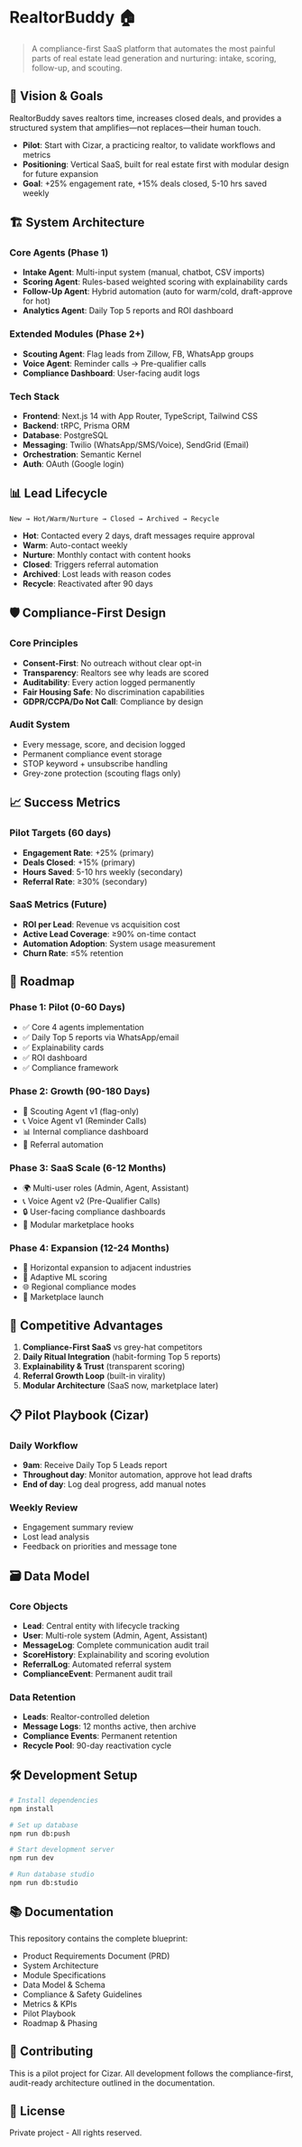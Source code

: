 # RealtorBuddy 🏠

> A compliance-first SaaS platform that automates the most painful parts of real estate lead generation and nurturing: intake, scoring, follow-up, and scouting.

## 🎯 Vision & Goals

RealtorBuddy saves realtors time, increases closed deals, and provides a structured system that amplifies—not replaces—their human touch.

- **Pilot**: Start with Cizar, a practicing realtor, to validate workflows and metrics
- **Positioning**: Vertical SaaS, built for real estate first with modular design for future expansion
- **Goal**: +25% engagement rate, +15% deals closed, 5-10 hrs saved weekly

## 🏗️ System Architecture

### Core Agents (Phase 1)
- **Intake Agent**: Multi-input system (manual, chatbot, CSV imports)
- **Scoring Agent**: Rules-based weighted scoring with explainability cards
- **Follow-Up Agent**: Hybrid automation (auto for warm/cold, draft-approve for hot)
- **Analytics Agent**: Daily Top 5 reports and ROI dashboard

### Extended Modules (Phase 2+)
- **Scouting Agent**: Flag leads from Zillow, FB, WhatsApp groups
- **Voice Agent**: Reminder calls → Pre-qualifier calls
- **Compliance Dashboard**: User-facing audit logs

### Tech Stack
- **Frontend**: Next.js 14 with App Router, TypeScript, Tailwind CSS
- **Backend**: tRPC, Prisma ORM
- **Database**: PostgreSQL
- **Messaging**: Twilio (WhatsApp/SMS/Voice), SendGrid (Email)
- **Orchestration**: Semantic Kernel
- **Auth**: OAuth (Google login)

## 📊 Lead Lifecycle

```
New → Hot/Warm/Nurture → Closed → Archived → Recycle
```

- **Hot**: Contacted every 2 days, draft messages require approval
- **Warm**: Auto-contact weekly
- **Nurture**: Monthly contact with content hooks
- **Closed**: Triggers referral automation
- **Archived**: Lost leads with reason codes
- **Recycle**: Reactivated after 90 days

## 🛡️ Compliance-First Design

### Core Principles
- **Consent-First**: No outreach without clear opt-in
- **Transparency**: Realtors see why leads are scored
- **Auditability**: Every action logged permanently
- **Fair Housing Safe**: No discrimination capabilities
- **GDPR/CCPA/Do Not Call**: Compliance by design

### Audit System
- Every message, score, and decision logged
- Permanent compliance event storage
- STOP keyword + unsubscribe handling
- Grey-zone protection (scouting flags only)

## 📈 Success Metrics

### Pilot Targets (60 days)
- **Engagement Rate**: +25% (primary)
- **Deals Closed**: +15% (primary)
- **Hours Saved**: 5-10 hrs weekly (secondary)
- **Referral Rate**: ≥30% (secondary)

### SaaS Metrics (Future)
- **ROI per Lead**: Revenue vs acquisition cost
- **Active Lead Coverage**: ≥90% on-time contact
- **Automation Adoption**: System usage measurement
- **Churn Rate**: ≤5% retention

## 🚀 Roadmap

### Phase 1: Pilot (0-60 Days)
- ✅ Core 4 agents implementation
- ✅ Daily Top 5 reports via WhatsApp/email
- ✅ Explainability cards
- ✅ ROI dashboard
- ✅ Compliance framework

### Phase 2: Growth (90-180 Days)
- 🔄 Scouting Agent v1 (flag-only)
- 📞 Voice Agent v1 (Reminder Calls)
- 📊 Internal compliance dashboard
- 🌱 Referral automation

### Phase 3: SaaS Scale (6-12 Months)
- 🌍 Multi-user roles (Admin, Agent, Assistant)
- 📞 Voice Agent v2 (Pre-Qualifier Calls)
- 🔒 User-facing compliance dashboards
- 🛒 Modular marketplace hooks

### Phase 4: Expansion (12-24 Months)
- 🚀 Horizontal expansion to adjacent industries
- 🧠 Adaptive ML scoring
- 🌐 Regional compliance modes
- 🏪 Marketplace launch

## 🎯 Competitive Advantages

1. **Compliance-First SaaS** vs grey-hat competitors
2. **Daily Ritual Integration** (habit-forming Top 5 reports)
3. **Explainability & Trust** (transparent scoring)
4. **Referral Growth Loop** (built-in virality)
5. **Modular Architecture** (SaaS now, marketplace later)

## 📋 Pilot Playbook (Cizar)

### Daily Workflow
- **9am**: Receive Daily Top 5 Leads report
- **Throughout day**: Monitor automation, approve hot lead drafts
- **End of day**: Log deal progress, add manual notes

### Weekly Review
- Engagement summary review
- Lost lead analysis
- Feedback on priorities and message tone

## 🗃️ Data Model

### Core Objects
- **Lead**: Central entity with lifecycle tracking
- **User**: Multi-role system (Admin, Agent, Assistant)
- **MessageLog**: Complete communication audit trail
- **ScoreHistory**: Explainability and scoring evolution
- **ReferralLog**: Automated referral system
- **ComplianceEvent**: Permanent audit trail

### Data Retention
- **Leads**: Realtor-controlled deletion
- **Message Logs**: 12 months active, then archive
- **Compliance Events**: Permanent retention
- **Recycle Pool**: 90-day reactivation cycle

## 🛠️ Development Setup

```bash
# Install dependencies
npm install

# Set up database
npm run db:push

# Start development server
npm run dev

# Run database studio
npm run db:studio
```

## 📚 Documentation

This repository contains the complete blueprint:
- Product Requirements Document (PRD)
- System Architecture
- Module Specifications
- Data Model & Schema
- Compliance & Safety Guidelines
- Metrics & KPIs
- Pilot Playbook
- Roadmap & Phasing

## 🤝 Contributing

This is a pilot project for Cizar. All development follows the compliance-first, audit-ready architecture outlined in the documentation.

## 📄 License

Private project - All rights reserved.

